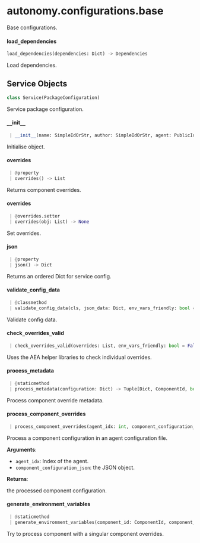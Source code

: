 <a name="autonomy.configurations.base"></a>
# autonomy.configurations.base

Base configurations.

<a name="autonomy.configurations.base.load_dependencies"></a>
#### load`_`dependencies

```python
load_dependencies(dependencies: Dict) -> Dependencies
```

Load dependencies.

<a name="autonomy.configurations.base.Service"></a>
## Service Objects

```python
class Service(PackageConfiguration)
```

Service package configuration.

<a name="autonomy.configurations.base.Service.__init__"></a>
#### `__`init`__`

```python
 | __init__(name: SimpleIdOrStr, author: SimpleIdOrStr, agent: PublicId, version: str = "", license_: str = "", aea_version: str = "", fingerprint: Optional[Dict[str, str]] = None, fingerprint_ignore_patterns: Optional[Sequence[str]] = None, description: str = "", number_of_agents: int = 4, build_entrypoint: Optional[str] = None, overrides: Optional[List] = None, deployment: Optional[Dict] = None, dependencies: Optional[Dependencies] = None) -> None
```

Initialise object.

<a name="autonomy.configurations.base.Service.overrides"></a>
#### overrides

```python
 | @property
 | overrides() -> List
```

Returns component overrides.

<a name="autonomy.configurations.base.Service.overrides"></a>
#### overrides

```python
 | @overrides.setter
 | overrides(obj: List) -> None
```

Set overrides.

<a name="autonomy.configurations.base.Service.json"></a>
#### json

```python
 | @property
 | json() -> Dict
```

Returns an ordered Dict for service config.

<a name="autonomy.configurations.base.Service.validate_config_data"></a>
#### validate`_`config`_`data

```python
 | @classmethod
 | validate_config_data(cls, json_data: Dict, env_vars_friendly: bool = False) -> None
```

Validate config data.

<a name="autonomy.configurations.base.Service.check_overrides_valid"></a>
#### check`_`overrides`_`valid

```python
 | check_overrides_valid(overrides: List, env_vars_friendly: bool = False) -> None
```

Uses the AEA helper libraries to check individual overrides.

<a name="autonomy.configurations.base.Service.process_metadata"></a>
#### process`_`metadata

```python
 | @staticmethod
 | process_metadata(configuration: Dict) -> Tuple[Dict, ComponentId, bool]
```

Process component override metadata.

<a name="autonomy.configurations.base.Service.process_component_overrides"></a>
#### process`_`component`_`overrides

```python
 | process_component_overrides(agent_idx: int, component_configuration_json: Dict) -> Dict
```

Process a component configuration in an agent configuration file.

**Arguments**:

- `agent_idx`: Index of the agent.
- `component_configuration_json`: the JSON object.

**Returns**:

the processed component configuration.

<a name="autonomy.configurations.base.Service.generate_environment_variables"></a>
#### generate`_`environment`_`variables

```python
 | @staticmethod
 | generate_environment_variables(component_id: ComponentId, component_configuration_json: Dict) -> Dict
```

Try to process component with a singular component overrides.

